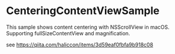 # CenteringContentViewSample
This sample shows content centering with NSScrollView in macOS.
Supporting fullSizeContentView and magnification. 

see https://qiita.com/haliccon/items/3d59eaf0fbfa9b918c08
